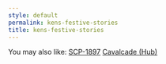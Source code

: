 ```yaml
---
style: default
permalink: kens-festive-stories
title: kens-festive-stories
---
```

You may also like:
[SCP-1897](http://scp-wiki.net/scp-1897)
[Cavalcade (Hub)](http://scp-wiki.net/cavalcade-hub)